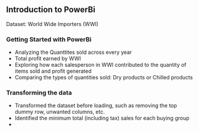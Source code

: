 ## Introduction to PowerBi
Dataset: World Wide Importers (WWI)

### Getting Started with PowerBi

- Analyzing the Quanttites sold across every year
- Total profit earned by WWI
- Exploring how each salesperson in WWI contributed to the quantity of items sold and profit generated
- Comparing the types of quantities sold: Dry products or Chilled products

### Transforming the data

- Transformed the dataset before loading, such as removing the top dummy row, unwanted columns, etc.
- Identified the minimum total (including tax) sales for each buying group 
- 




